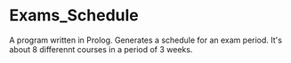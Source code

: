 # Exams_Schedule
A program written in Prolog. Generates a schedule for an exam period. It's about 8 differennt courses in a period of 3 weeks.

